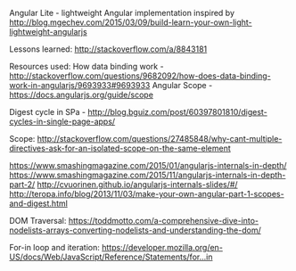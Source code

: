 
Angular Lite - lightweight Angular implementation inspired by http://blog.mgechev.com/2015/03/09/build-learn-your-own-light-lightweight-angularjs


Lessons learned:
http://stackoverflow.com/a/8843181

Resources used:
How data binding work -  http://stackoverflow.com/questions/9682092/how-does-data-binding-work-in-angularjs/9693933#9693933
Angular Scope - https://docs.angularjs.org/guide/scope

Digest cycle in SPa - http://blog.bguiz.com/post/60397801810/digest-cycles-in-single-page-apps/

Scope:
http://stackoverflow.com/questions/27485848/why-cant-multiple-directives-ask-for-an-isolated-scope-on-the-same-element

https://www.smashingmagazine.com/2015/01/angularjs-internals-in-depth/
https://www.smashingmagazine.com/2015/11/angularjs-internals-in-depth-part-2/
http://cvuorinen.github.io/angularjs-internals-slides/#/
http://teropa.info/blog/2013/11/03/make-your-own-angular-part-1-scopes-and-digest.html


DOM Traversal:
https://toddmotto.com/a-comprehensive-dive-into-nodelists-arrays-converting-nodelists-and-understanding-the-dom/


For-in loop and iteration:
https://developer.mozilla.org/en-US/docs/Web/JavaScript/Reference/Statements/for...in
